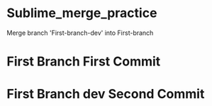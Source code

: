 # Sublime_merge_practice

Merge branch 'First-branch-dev' into First-branch

# First Branch First Commit
# First Branch dev Second Commit
